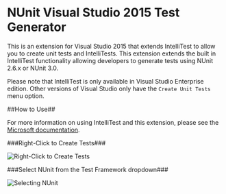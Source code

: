 # NUnit Visual Studio 2015 Test Generator

This is an extension for Visual Studio 2015 that extends
IntelliTest to allow you to create unit tests and IntelliTests.
This extension extends the built in IntelliTest functionality allowing
developers to generate tests using NUnit 2.6.x or NUnit 3.0.

Please note that IntelliTest is only available in Visual
Studio Enterprise edition. Other versions of Visual Studio 
only have the `Create Unit Tests` menu option.

##How to Use##

For more information on using IntelliTest and this extension, please
see the [Microsoft documentation](https://msdn.microsoft.com/en-us/library/dn823749.aspx).

###Right-Click to Create Tests###

![Right-Click to Create Tests](https://i-msdn.sec.s-msft.com/dynimg/IC820614.png)

###Select NUnit from the Test Framework dropdown###

![Selecting NUnit](https://i-msdn.sec.s-msft.com/dynimg/IC820617.png)
